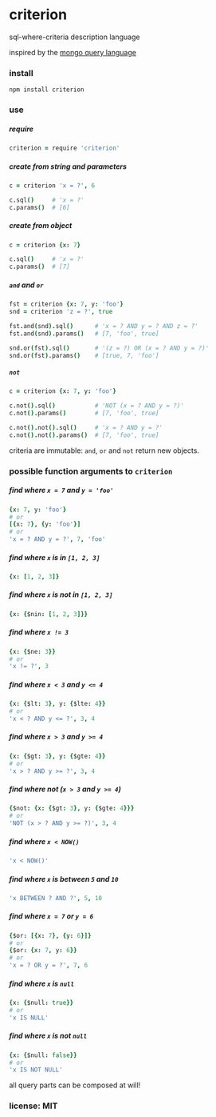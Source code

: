 # criterion

sql-where-criteria description language

inspired by the [mongo query language](http://www.mongodb.org/display/DOCS/Advanced+Queries)

### install

    npm install criterion

### use

##### require

```coffeescript
criterion = require 'criterion'
```

##### create from string and parameters

```coffeescript
c = criterion 'x = ?', 6

c.sql()     # 'x = ?'
c.params()  # [6]
```

##### create from object

```coffeescript
c = criterion {x: 7}

c.sql()     # 'x = ?'
c.params()  # [7]
```

##### `and` and `or`

```coffeescript
fst = criterion {x: 7, y: 'foo'}
snd = criterion 'z = ?', true

fst.and(snd).sql()      # 'x = ? AND y = ? AND z = ?'
fst.and(snd).params()   # [7, 'foo', true]

snd.or(fst).sql()       # '(z = ?) OR (x = ? AND y = ?)'
snd.or(fst).params()    # [true, 7, 'foo']
```

##### `not`

```coffeescript
c = criterion {x: 7, y: 'foo'}

c.not().sql()           # 'NOT (x = ? AND y = ?)'
c.not().params()        # [7, 'foo', true]

c.not().not().sql()     # 'x = ? AND y = ?'
c.not().not().params()  # [7, 'foo', true]
```

criteria are immutable: `and`, `or` and `not` return new objects.

### possible function arguments to `criterion`

##### find where `x = 7` and `y = 'foo'`

```coffeescript
{x: 7, y: 'foo'}
# or
[{x: 7}, {y: 'foo'}]
# or
'x = ? AND y = ?', 7, 'foo'
```

##### find where `x` is in `[1, 2, 3]`

```coffeescript
{x: [1, 2, 3]}
```

##### find where `x` is not in `[1, 2, 3]`

```coffeescript
{x: {$nin: [1, 2, 3]}}
```

##### find where `x != 3`

```coffeescript
{x: {$ne: 3}}
# or
'x != ?', 3
```

##### find where `x < 3` and `y <= 4`

```coffeescript
{x: {$lt: 3}, y: {$lte: 4}}
# or
'x < ? AND y <= ?', 3, 4
```

##### find where `x > 3` and `y >= 4`

```coffeescript
{x: {$gt: 3}, y: {$gte: 4}}
# or
'x > ? AND y >= ?', 3, 4
```

##### find where not (`x > 3` and `y >= 4`)

```coffeescript
{$not: {x: {$gt: 3}, y: {$gte: 4}}}
# or
'NOT (x > ? AND y >= ?)', 3, 4
```

##### find where `x < NOW()`

```coffeescript
'x < NOW()'
```

##### find where `x` is between `5` and `10`

```coffeescript
'x BETWEEN ? AND ?', 5, 10
```

##### find where `x = 7` or `y = 6`

```coffeescript
{$or: [{x: 7}, {y: 6}]}
# or
{$or: {x: 7, y: 6}}
# or
'x = ? OR y = ?', 7, 6
```

##### find where `x` is `null`

```coffeescript
{x: {$null: true}}
# or
'x IS NULL'
```

##### find where `x` is not `null`

```coffeescript
{x: {$null: false}}
# or
'x IS NOT NULL'
```

all query parts can be composed at will!

### license: MIT
